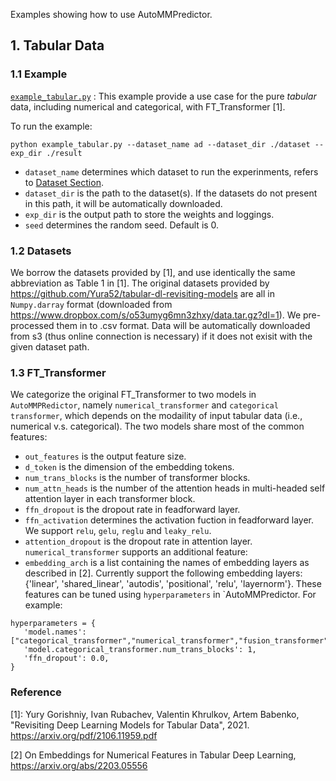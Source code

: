 Examples showing how to use AutoMMPredictor.


## 1. Tabular Data

### 1.1 Example
[`example_tabular.py`](./example_tabular.py) : This example provide a use case for the pure *tabular* data, including numerical and categorical, with FT_Transformer [1].

To run the example: 

```python example_tabular.py --dataset_name ad --dataset_dir ./dataset --exp_dir ./result```
   - `dataset_name` determines which dataset to run the experinments, refers to [Dataset Section](###1.2-Datasets).
   - `dataset_dir` is the path to the dataset(s). If the datasets do not present in this path, it will be automatically downloaded.
   - `exp_dir` is the output path to store the weights and loggings. 
   - `seed` determines the random seed. Default is 0.

### 1.2 Datasets
We borrow the datasets provided by [1], and use identically the same abbreviation as Table 1 in [1]. The original datasets provided by https://github.com/Yura52/tabular-dl-revisiting-models are all in  `Numpy.darray` format (downloaded from https://www.dropbox.com/s/o53umyg6mn3zhxy/data.tar.gz?dl=1). We pre-processed them in to .csv format. Data will be automatically downloaded from s3 (thus online connection is necessary) if it does not exisit with the given dataset path. 


### 1.3 FT_Transformer
We categorize the original FT_Transformer to two models in `AutoMMPRedictor`, namely `numerical_transformer` and `categorical transformer`, which depends on the modaility of input tabular data (i.e., numerical v.s. categorical). The two models share most of the common features:
   - `out_features` is the output feature size.
   - `d_token` is the dimension of the embedding tokens.
   - `num_trans_blocks` is the number of transformer blocks.
   - `num_attn_heads` is the number of the attention heads in multi-headed self attention layer in each transformer block.
   - `ffn_dropout` is the dropout rate in feadforward layer.
   - `ffn_activation` determines the activation fuction in feadforward layer. We support `relu`, `gelu`, `reglu` and `leaky_relu`.
   - `attention_dropout` is the dropout rate in attention layer.
`numerical_transformer` supports an additional feature:
   - `embedding_arch` is a list containing the names of embedding layers as described in [2]. Currently support the following embedding layers: {'linear', 'shared_linear', 'autodis', 'positional', 'relu', 'layernorm'}. 
These features can be tuned using `hyperparameters` in `AutoMMPredictor. For example: 
```
hyperparameters = {
   'model.names': ["categorical_transformer","numerical_transformer","fusion_transformer"],
   'model.categorical_transformer.num_trans_blocks': 1,
   'ffn_dropout': 0.0,
}
```

### Reference
[1]: Yury Gorishniy, Ivan Rubachev, Valentin Khrulkov, Artem Babenko, 
    "Revisiting Deep Learning Models for Tabular Data", 2021. 
    https://arxiv.org/pdf/2106.11959.pdf

[2] On Embeddings for Numerical Features in Tabular Deep Learning, https://arxiv.org/abs/2203.05556
